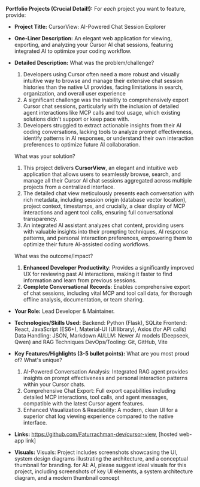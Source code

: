 **Portfolio Projects (Crucial Detail!):**
For *each* project you want to feature, provide:

* **Project Title:** CursorView: AI-Powered Chat Session Explorer
* **One-Liner Description:** An elegant web application for viewing, exporting, and analyzing your Cursor AI chat sessions, featuring integrated AI to optimize your coding workflow.
* **Detailed Description:**
  What was the problem/challenge?

  1. Developers using Cursor often need a more robust and visually intuitive way to browse and manage their extensive chat session histories than the native UI provides, facing limitations in search, organization, and overall user experience
  2. A significant challenge was the inability to comprehensively export Cursor chat sessions, particularly with the inclusion of detailed agent interactions like MCP calls and tool usage, which existing solutions didn't support or keep pace with.
  3. Developers struggled to extract actionable insights from their AI coding conversations, lacking tools to analyze prompt effectiveness, identify patterns in AI responses, or understand their own interaction preferences to optimize future AI collaboration.

  What was your solution?

  1. This project delivers **CursorView**, an elegant and intuitive web application that allows users to seamlessly browse, search, and manage all their Cursor AI chat sessions aggregated across multiple projects from a centralized interface.
  2. The detailed chat view meticulously presents each conversation with rich metadata, including session origin (database vector location), project context, timestamps, and crucially, a clear display of MCP interactions and agent tool calls, ensuring full conversational transparency.
  3. An integrated AI assistant analyzes chat content, providing users with valuable insights into their prompting techniques, AI response patterns, and personal interaction preferences, empowering them to optimize their future AI-assisted coding workflows.

  What was the outcome/impact?

  1. **Enhanced Developer Productivity**: Provides a significantly improved UX for reviewing past AI interactions, making it faster to find information and learn from previous sessions.
  2. **Complete Conversational Records**: Enables comprehensive export of chat sessions, including vital MCP and tool call data, for thorough offline analysis, documentation, or team sharing.

* **Your Role:** Lead Developer & Maintainer.
* **Technologies/Skills Used:**
Backend: Python (Flask), SQLite
Frontend: React, JavaScript (ES6+), Material-UI (UI library), Axios (for API calls)
Data Handling: JSON, Markdown
AI/LLM: Newer AI models (Deepseek, Qwen) and RAG Techniques
DevOps/Tooling: Git, GitHub, Vite

* **Key Features/Highlights (3-5 bullet points):** What are you most proud of? What's unique?

  1. AI-Powered Conversation Analysis: Integrated RAG agent provides insights on prompt effectiveness and personal interaction patterns within your Cursor chats.
  2. Comprehensive Chat Export: Full export capabilities including detailed MCP interactions, tool calls, and agent messages, compatible with the latest Cursor agent features.
  3. Enhanced Visualization & Readability: A modern, clean UI for a superior chat log viewing experience compared to the native interface.
* **Links:** https://github.com/Faturrachman-dev/cursor-view, [hosted web-app link]
* **Visuals:** Visuals: Project includes screenshots showcasing the UI, system design diagrams illustrating the architecture, and a conceptual thumbnail for branding.
for AI:
AI, please suggest ideal visuals for this project, including screenshots of key UI elements, a system architecture diagram, and a modern thumbnail concept